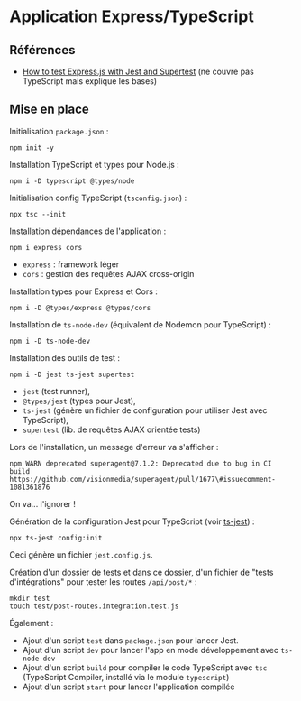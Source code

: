 # Application Express/TypeScript

## Références

* [How to test Express.js with Jest and Supertest](https://www.albertgao.xyz/2017/05/24/how-to-test-expressjs-with-jest-and-supertest/) (ne couvre pas TypeScript mais explique les bases)

## Mise en place

Initialisation `package.json` :

```
npm init -y
```

Installation TypeScript et types pour Node.js :

```
npm i -D typescript @types/node
```

Initialisation config TypeScript (`tsconfig.json`) :

```
npx tsc --init
```

Installation dépendances de l'application :

```
npm i express cors
```

* `express` : framework léger
* `cors` : gestion des requêtes AJAX cross-origin

Installation types pour Express et Cors :

```
npm i -D @types/express @types/cors
```

Installation de `ts-node-dev` (équivalent de Nodemon pour TypeScript) :

```
npm i -D ts-node-dev
```

Installation des outils de test :

```
npm i -D jest ts-jest supertest
```

* `jest` (test runner),
* `@types/jest` (types pour Jest),
* `ts-jest` (génère un fichier de configuration pour utiliser Jest avec TypeScript),
* `supertest` (lib. de requêtes AJAX orientée tests)

Lors de l'installation, un message d'erreur va s'afficher :

```
npm WARN deprecated superagent@7.1.2: Deprecated due to bug in CI build https://github.com/visionmedia/superagent/pull/1677\#issuecomment-1081361876
```

On va... l'ignorer !

Génération de la configuration Jest pour TypeScript (voir [ts-jest](https://www.npmjs.com/package/ts-jest)) :

```
npx ts-jest config:init
```

Ceci génère un fichier `jest.config.js`.

Création d'un dossier de tests et dans ce dossier, d'un fichier de "tests d'intégrations" pour tester les routes `/api/post/*` :

```
mkdir test
touch test/post-routes.integration.test.js
```

Également :

* Ajout d'un script `test` dans `package.json` pour lancer Jest.
* Ajout d'un script `dev` pour lancer l'app en mode développement avec `ts-node-dev`
* Ajout d'un script `build` pour compiler le code TypeScript avec `tsc` (TypeScript Compiler, installé via le module `typescript`)
* Ajout d'un script `start` pour lancer l'application compilée

